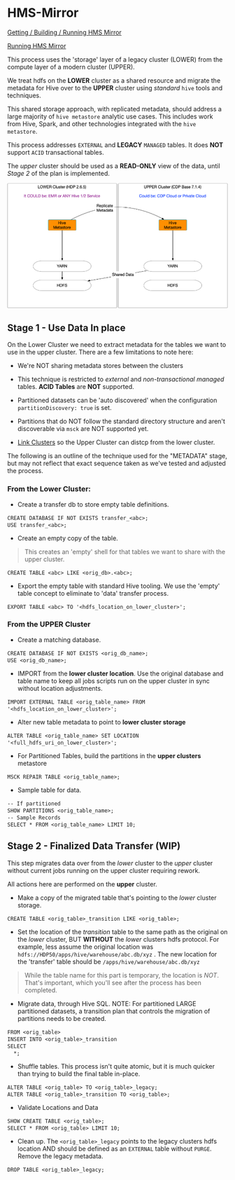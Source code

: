 # HMS-Mirror

[Getting / Building / Running HMS Mirror](./setup.md)

[Running HMS Mirror](./running.md)

This process uses the 'storage' layer of a legacy cluster (LOWER) from the compute layer of a modern cluster (UPPER).

We treat hdfs on the **LOWER** cluster as a shared resource and migrate the metadata for Hive over to the **UPPER** cluster using _standard_ `hive` tools and techniques.

This shared storage approach, with replicated metadata, should address a large majority of `hive metastore` analytic use cases.  This includes work from Hive, Spark, and other technologies integrated with the `hive metastore`.

This process addresses `EXTERNAL` and **LEGACY** `MANAGED` tables.  It does **NOT** support `ACID` transactional tables.

The _upper_ cluster should be used as a **READ-ONLY** view of the data, until _Stage 2_ of the plan is implemented.

![hms-mirror](./images/HMS-Mirror.png)

## Stage 1 - Use Data In place

On the Lower Cluster we need to extract metadata for the tables we want to use in the upper cluster.  There are a few limitations to note here:
- We're NOT sharing metadata stores between the clusters
- This technique is restricted to _external_ and _non-transactional managed_ tables.  **ACID Tables** are **NOT** supported.
- Partitioned datasets can be 'auto discovered' when the configuration `partitionDiscovery: true` is set.
- Partitions that do NOT follow the standard directory structure and aren't discoverable via `msck` are NOT supported yet.

- [Link Clusters](./link_clusters.md) so the Upper Cluster can distcp from the lower cluster.

The following is an outline of the technique used for the "METADATA" stage, but may not reflect that exact sequence taken as we've tested and adjusted the process.

### From the **Lower** Cluster:
- Create a transfer db to store empty table definitions.

```
CREATE DATABASE IF NOT EXISTS transfer_<abc>;
USE transfer_<abc>;
```

- Create an empty copy of the table.

> This creates an 'empty' shell for that tables we want to share with the upper cluster.

```
CREATE TABLE <abc> LIKE <orig_db>.<abc>;
```

- Export the empty table with standard Hive tooling.   We use the 'empty' table concept to eliminate to 'data' transfer process.

```
EXPORT TABLE <abc> TO '<hdfs_location_on_lower_cluster>';
```


### From the **UPPER** Cluster
- Create a matching database.

```
CREATE DATABASE IF NOT EXISTS <orig_db_name>;
USE <orig_db_name>;
```

- IMPORT from the **lower cluster location**. Use the original database and table name to keep all jobs scripts run on the upper cluster in sync without location adjustments.

```
IMPORT EXTERNAL TABLE <orig_table_name> FROM '<hdfs_location_on_lower_cluster>';
```

- Alter new table metadata to point to **lower cluster storage**

```
ALTER TABLE <orig_table_name> SET LOCATION '<full_hdfs_uri_on_lower_cluster>';
```

- For Partitioned Tables, build the partitions in the **upper clusters** metastore

```
MSCK REPAIR TABLE <orig_table_name>;
```

- Sample table for data.

```
-- If partitioned
SHOW PARTITIONS <orig_table_name>;
-- Sample Records
SELECT * FROM <orig_table_name> LIMIT 10;
```

## Stage 2 - Finalized Data Transfer (WIP)

This step migrates data over from the _lower_ cluster to the _upper_ cluster without current jobs running on the upper cluster requiring rework.

All actions here are performed on the **upper** cluster.

- Make a copy of the migrated table that's pointing to the _lower_ cluster storage.

```
CREATE TABLE <orig_table>_transition LIKE <orig_table>;
```

- Set the location of the _transition_ table to the same path as the original on the _lower_ cluster, BUT **WITHOUT** the _lower_ clusters hdfs protocol.  For example, less assume the original location was `hdfs://HDP50/apps/hive/warehouse/abc.db/xyz` .  The new location for the 'transfer' table should be `/apps/hive/warehouse/abc.db/xyz`

> While the table name for this part is temporary, the location is _NOT_.  That's important, which you'll see after the process has been completed.

- Migrate data, through Hive SQL.  NOTE: For partitioned LARGE partitioned datasets, a transition plan that controls the migration of partitions needs to be created.

```
FROM <orig_table>
INSERT INTO <orig_table>_transition 
SELECT
  *;
```

- Shuffle tables.  This process isn't quite atomic, but it is much quicker than trying to build the final table in-place.

```
ALTER TABLE <orig_table> TO <orig_table>_legacy;
ALTER TABLE <orig_table>_transition TO <orig_table>;
```

- Validate Locations and Data

```
SHOW CREATE TABLE <orig_table>;
SELECT * FROM <orig_table> LIMIT 10;
```


- Clean up.  The `<orig_table>_legacy` points to the legacy clusters hdfs location AND should be defined as an `EXTERNAL` table without `PURGE`.  Remove the legacy metadata.

```
DROP TABLE <orig_table>_legacy;
```







